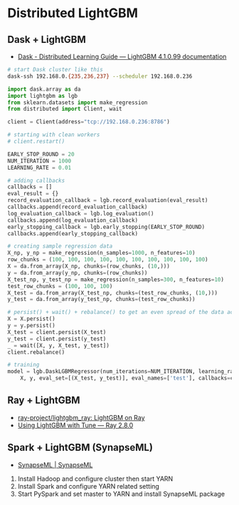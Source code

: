 # Distributed LightGBM

## Dask + LightGBM

* [Dask - Distributed Learning Guide — LightGBM 4.1.0.99 documentation](https://lightgbm.readthedocs.io/en/latest/Parallel-Learning-Guide.html#dask)

```bash
# start Dask cluster like this
dask-ssh 192.168.0.{235,236,237} --scheduler 192.168.0.236
```

```python
import dask.array as da
import lightgbm as lgb
from sklearn.datasets import make_regression
from distributed import Client, wait

client = Client(address="tcp://192.168.0.236:8786")

# starting with clean workers
# client.restart()

EARLY_STOP_ROUND = 20
NUM_ITERATION = 1000
LEARNING_RATE = 0.01

# adding callbacks
callbacks = []
eval_result = {}
record_evaluation_callback = lgb.record_evaluation(eval_result)
callbacks.append(record_evaluation_callback)
log_evaluation_callback = lgb.log_evaluation()
callbacks.append(log_evaluation_callback)
early_stopping_callback = lgb.early_stopping(EARLY_STOP_ROUND)
callbacks.append(early_stopping_callback)

# creating sample regression data
X_np, y_np = make_regression(n_samples=1000, n_features=10)
row_chunks = (100, 100, 100, 100, 100, 100, 100, 100, 100, 100)
X = da.from_array(X_np, chunks=(row_chunks, (10,)))
y = da.from_array(y_np, chunks=(row_chunks))
X_test_np, y_test_np = make_regression(n_samples=300, n_features=10)
test_row_chunks = (100, 100, 100)
X_test = da.from_array(X_test_np, chunks=(test_row_chunks, (10,)))
y_test = da.from_array(y_test_np, chunks=(test_row_chunks))

# persist() + wait() + rebalance() to get an even spread of the data across workers
X = X.persist()
y = y.persist()
X_test = client.persist(X_test)
y_test = client.persist(y_test)
_ = wait([X, y, X_test, y_test])
client.rebalance()

# training
model = lgb.DaskLGBMRegressor(num_iterations=NUM_ITERATION, learning_rate=LEARNING_RATE).fit(
    X, y, eval_set=[(X_test, y_test)], eval_names=['test'], callbacks=callbacks)
```

## Ray + LightGBM

* [ray-project/lightgbm_ray: LightGBM on Ray](https://github.com/ray-project/lightgbm_ray)
* [Using LightGBM with Tune — Ray 2.8.0](https://docs.ray.io/en/latest/tune/examples/lightgbm_example.html)

## Spark + LightGBM (SynapseML)

* [SynapseML | SynapseML](https://microsoft.github.io/SynapseML/)

1. Install Hadoop and configure cluster then start YARN
2. Install Spark and configure YARN related setting
3. Start PySpark and set master to YARN and install SynapseML package
